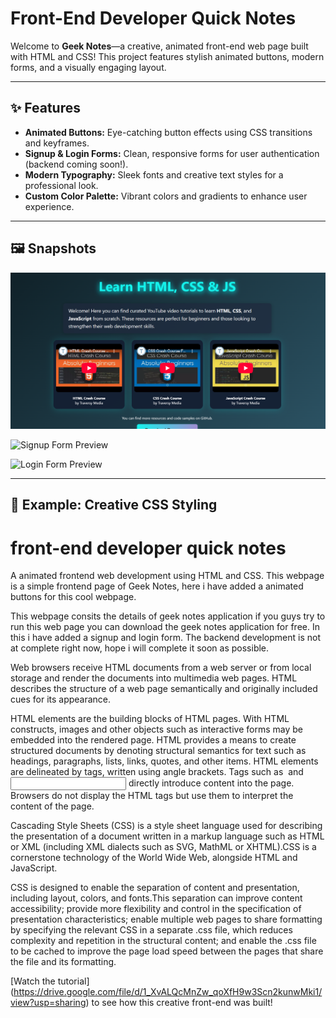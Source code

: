 # Front-End Developer Quick Notes

Welcome to **Geek Notes**—a creative, animated front-end web page built with HTML and CSS! This project features stylish animated buttons, modern forms, and a visually engaging layout.

---

## ✨ Features

- **Animated Buttons:** Eye-catching button effects using CSS transitions and keyframes.
- **Signup & Login Forms:** Clean, responsive forms for user authentication (backend coming soon!).
- **Modern Typography:** Sleek fonts and creative text styles for a professional look.
- **Custom Color Palette:** Vibrant colors and gradients to enhance user experience.

---

## 🖼️ Snapshots
 ![index page Preview](https://github.com/Sujithramesh2005/learning-notes-website/blob/main/project.jpg.png?raw=true)


![Signup Form Preview](https://user-images.githubusercontent.com/85097081/230588434-847f7e30-ef5c-4618-8628-cddc2cc8e339.png)

![Login Form Preview](https://user-images.githubusercontent.com/85097081/230589901-f2c4e233-f672-4b7f-83aa-5906a2019437.png)

---

## 🎨 Example: Creative CSS Styling







#  front-end developer quick notes 
A animated frontend web development using HTML and CSS. This webpage is a simple frontend page of Geek Notes, here i have added a animated buttons for this cool webpage.

This webpage consits the details of geek notes application if you guys try to run this web page you can download the geek notes application for free. In this i have added a signup and login form. The backend development is not at complete right now, hope i will complete it soon as possible. 

Web browsers receive HTML documents from a web server or from local storage and render the documents into multimedia web pages. HTML describes the structure of a web page semantically and originally included cues for its appearance.

HTML elements are the building blocks of HTML pages. With HTML constructs, images and other objects such as interactive forms may be embedded into the rendered page. HTML provides a means to create structured documents by denoting structural semantics for text such as headings, paragraphs, lists, links, quotes, and other items. HTML elements are delineated by tags, written using angle brackets. Tags such as <img /> and <input /> directly introduce content into the page. Browsers do not display the HTML tags but use them to interpret the content of the page.

Cascading Style Sheets (CSS) is a style sheet language used for describing the presentation of a document written in a markup language such as HTML or XML (including XML dialects such as SVG, MathML or XHTML).CSS is a cornerstone technology of the World Wide Web, alongside HTML and JavaScript.

CSS is designed to enable the separation of content and presentation, including layout, colors, and fonts.This separation can improve content accessibility; provide more flexibility and control in the specification of presentation characteristics; enable multiple web pages to share formatting by specifying the relevant CSS in a separate .css file, which reduces complexity and repetition in the structural content; and enable the .css file to be cached to improve the page load speed between the pages that share the file and its formatting.
</p>


[Watch the tutorial]  (https://drive.google.com/file/d/1_XvALQcMnZw_qoXfH9w3Scn2kunwMki1/view?usp=sharing) to see how this creative front-end was built!


